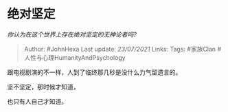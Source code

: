 # 绝对坚定
*你认为在这个世界上存在绝对坚定的无神论者吗?*

> Author: #JohnHexa
Last update: *23/07/2021* 
Links:
Tags: #家族Clan #人性与心理HumanityAndPsychology 

 
跟电视剧演的不一样，人到了临终那几秒是没什么力气留遗言的。

坚不坚定，那时候才知道，

也只有人自己才知道。



